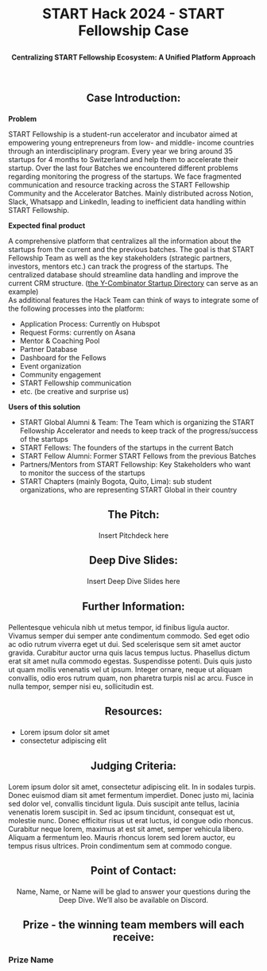 # <p align="center"> START Hack 2024 - START Fellowship Case </p>

**<p align="center"> Centralizing START Fellowship Ecosystem: A Unified Platform Approach </p>**

<br>


## <p align="center"> Case Introduction: </p>

**<p align="left"> Problem </p>**

START Fellowship is a student-run accelerator and incubator aimed at empowering young entrepreneurs from low- and middle- income countries through an interdisciplinary program. Every year we bring around 35 startups for 4 months to Switzerland and help them to accelerate their startup. Over the last four Batches we encountered different problems regarding monitoring the progress of the startups. We face fragmented communication and resource tracking across the START Fellowship Community and the Accelerator Batches. Mainly distributed across Notion, Slack, Whatsapp and LinkedIn, leading to inefficient data handling within START Fellowship.

**<p align="left"> Expected final product </p>**

A comprehensive platform that centralizes all the information about the startups from the current and the previous batches. The goal is that START Fellowship Team as well as the key stakeholders (strategic partners, investors, mentors etc.)  can track the progress of the startups. The centralized database should streamline data handling and improve the current CRM structure. ([the Y-Combinator Startup Directory](https://www.ycombinator.com/companies?batch=S23) can serve as an example)  
As additional features the Hack Team can think of ways to integrate some of the following processes into the platform:

+ Application Process: Currently on Hubspot 
+ Request Forms: currently on Asana 
+ Mentor & Coaching Pool
+ Partner Database
+ Dashboard for the Fellows
+ Event organization
+ Community engagement
+ START Fellowship communication
+ etc. (be creative and surprise us)

**<p align="left"> Users of this solution </p>**

+ START Global Alumni & Team: The Team which is organizing the START Fellowship Accelerator and needs to keep track of the progress/success of the startups
+ START Fellows: The founders of the startups in the current Batch
+ START Fellow Alumni: Former START Fellows from the previous Batches
+ Partners/Mentors from START Fellowship: Key Stakeholders who want to monitor the success of the startups
+ START Chapters (mainly Bogota, Quito, Lima): sub student organizations, who are representing START Global in their country


## <p align="center"> The Pitch: </p>

<p align="center"> Insert Pitchdeck here </p>

## <p align="center"> Deep Dive Slides: </p>

<p align="center"> Insert Deep Dive Slides here </p>

## <p align="center"> Further Information: </p>

Pellentesque vehicula nibh ut metus tempor, id finibus ligula auctor. Vivamus semper dui semper ante condimentum commodo. Sed eget odio ac odio rutrum viverra eget ut dui. Sed scelerisque sem sit amet auctor gravida. Curabitur auctor urna quis lacus tempus luctus. Phasellus dictum erat sit amet nulla commodo egestas. Suspendisse potenti. Duis quis justo ut quam mollis venenatis vel ut ipsum. Integer ornare, neque ut aliquam convallis, odio eros rutrum quam, non pharetra turpis nisl ac arcu. Fusce in nulla tempor, semper nisi eu, sollicitudin est.

##  <p align="center"> Resources: </p>
- Lorem ipsum dolor sit amet
- consectetur adipiscing elit


## <p align="center"> Judging Criteria: </p>

Lorem ipsum dolor sit amet, consectetur adipiscing elit. In in sodales turpis. Donec euismod diam sit amet fermentum imperdiet. Donec justo mi, lacinia sed dolor vel, convallis tincidunt ligula. Duis suscipit ante tellus, lacinia venenatis lorem suscipit in. Sed ac ipsum tincidunt, consequat est ut, molestie nunc. Donec efficitur risus ut erat luctus, id congue odio rhoncus. Curabitur neque lorem, maximus at est sit amet, semper vehicula libero. Aliquam a fermentum leo. Mauris rhoncus lorem sed lorem auctor, eu tempus risus ultrices. Proin condimentum sem at commodo congue.

## <p align="center"> Point of Contact: </p>

<p align="center"> Name, Name, or Name will be glad to answer your questions during the Deep Dive. We’ll also be available on Discord. </p>


## <p align="center"> Prize - the winning team members will each receive: </p>

### Prize Name

